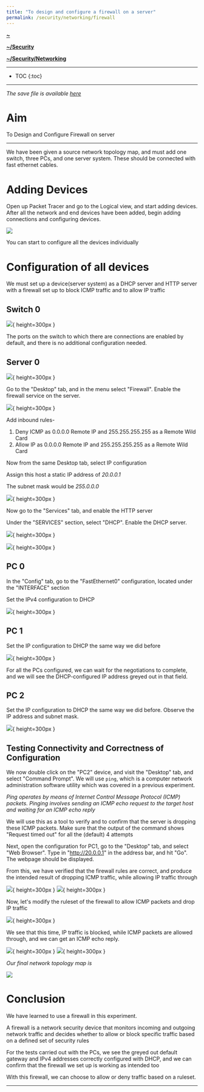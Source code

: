 ```yaml
---
title: "To design and configure a firewall on a server"
permalink: /security/networking/firewall
---
```


**[~](../../../../README.md)**

**[~/Security](../../../security.md)**

**[~/Security/Networking](../0network-security.md)**

---

* TOC
{:toc}

---

*The save file is available [here](../resources/firewall.pkt.pkt)*

# Aim

To Design and Configure Firewall on server

---

We have been given a source network topology map, and must add one switch, three PCs, and one server system. These should be connected with fast ethernet cables.

# Adding Devices

Open up Packet Tracer and go to the Logical view, and start adding devices. After all the network and end devices have been added, begin adding connections and configuring devices.

![](connections.jpg)

You can start to configure all the devices individually

# Configuration of all devices

We must set up a device(server system) as a DHCP server and HTTP server with a firewall set up to block ICMP traffic and to allow IP traffic

## Switch 0

![](switch0.jpg){ height=300px }

The ports on the switch to which there are connections are enabled by default, and there is no additional configuration needed.

## Server 0

![](server0a.jpg){ height=300px }

Go to the "Desktop" tab, and in the menu select "Firewall". Enable the firewall service on the server.

![](server0b.jpg){ height=300px }

Add inbound rules-

1. Deny ICMP as 0.0.0.0 Remote IP and 255.255.255.255 as a Remote Wild Card
2. Allow IP as 0.0.0.0 Remote IP and 255.255.255.255 as a Remote Wild Card

Now from the same Desktop tab, select IP configuration

Assign this host a static IP address of _20.0.0.1_

The subnet mask would be _255.0.0.0_

![](server0c.jpg){ height=300px }

Now go to the "Services" tab, and enable the HTTP server

Under the "SERVICES" section, select "DHCP". Enable the DHCP server.

![](server0e.jpg){ height=300px }

![](server0d.jpg){ height=300px }

## PC 0

In the "Config" tab, go to the "FastEthernet0" configuration, located under the "INTERFACE" section

Set the IPv4 configuration to DHCP

![](pc0.jpg){ height=300px }

## PC 1

Set the IP configuration to DHCP the same way we did before

![](pc1.jpg){ height=300px }

For all the PCs configured, we can wait for the negotiations to complete, and we will see the DHCP-configured IP address greyed out in that field.

## PC 2

Set the IP configuration to DHCP the same way we did before. Observe the IP address and subnet mask.

![](pc2.jpg){ height=300px }

## Testing Connectivity and Correctness of Configuration

We now double click on the "PC2" device, and visit the "Desktop" tab, and select "Command Prompt". We will use `ping`, which is a computer network administration software utility which was covered in a previous experiment.

_Ping operates by means of Internet Control Message Protocol (ICMP) packets. Pinging involves sending an ICMP echo request to the target host and waiting for an ICMP echo reply_

We will use this as a tool to verify and to confirm that the server is dropping these ICMP packets. Make sure that the output of the command shows "Request timed out" for all the (default) 4 attempts

Next, open the configuration for PC1, go to the "Desktop" tab, and select "Web Browser". Type in "http://20.0.0.1" in the address bar, and hit "Go". The webpage should be displayed.

From this, we have verified that the firewall rules are correct, and produce the intended result of dropping ICMP traffic, while allowing IP traffic through

![](pc1b.jpg){ height=300px }
![](pc2b.jpg){ height=300px }

Now, let's modify the ruleset of the firewall to allow ICMP packets and drop IP traffic

![](server0switched.jpg){ height=300px }

We see that this time, IP traffic is blocked, while ICMP packets are allowed through, and we can get an ICMP echo reply.

![](switched1.jpg){ height=300px }
![](switched2.jpg){ height=300px }

_Our final network topology map is_

![](final.jpg)

# Conclusion

We have learned to use a firewall in this experiment.

A firewall is a network security device that monitors incoming and outgoing network traffic and decides whether to allow or block specific traffic based on a defined set of security rules

For the tests carried out with the PCs, we see the greyed out default gateway and IPv4 addresses correctly configured with DHCP, and we can confirm that the firewall we set up is working as intended too

With this firewall, we can choose to allow or deny traffic based on a ruleset.

---

